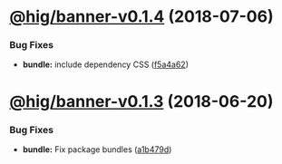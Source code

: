<a name="@hig/banner-v0.1.4"></a>
# [@hig/banner-v0.1.4](https://github.com/Autodesk/hig/compare/@hig/banner@0.1.3...@hig/banner@0.1.4) (2018-07-06)


### Bug Fixes

* **bundle:** include dependency CSS ([f5a4a62](https://github.com/Autodesk/hig/commit/f5a4a62))

<a name="@hig/banner-v0.1.3"></a>
# [@hig/banner-v0.1.3](https://github.com/Autodesk/hig/compare/@hig/banner@0.1.2...@hig/banner@0.1.3) (2018-06-20)


### Bug Fixes

* **bundle:** Fix package bundles ([a1b479d](https://github.com/Autodesk/hig/commit/a1b479d))
